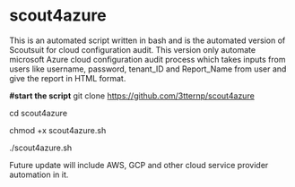 # scout4azure

This is an automated script written in bash and is the automated version of Scoutsuit for cloud configuration audit. This version only automate microsoft Azure cloud configuration audit process which takes inputs from users like username, password, tenant_ID and Report_Name from user and give the report in HTML format.

**#start the script**
git clone https://github.com/3tternp/scout4azure

cd scout4azure 

chmod +x scout4azure.sh 

./scout4azure.sh 


Future update will include AWS, GCP and other cloud service provider automation in it. 

